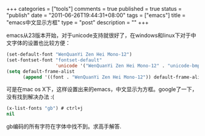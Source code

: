 +++
categories = ["tools"]
comments = true
published = true
status = "publish"
date = "2011-06-26T19:44:31+08:00"
tags = ["emacs"]
title = "emacs中文显示方框"
type = "post"
description = ""
+++


emacs从23版本开始，对于unicode支持就很好了，在windows和linux下对于中文字体的设置也比较方便：

```lisp
(set-default-font "WenQuanYi Zen Hei Mono-12")
(set-fontset-font "fontset-default"
                  'unicode '("WenQuanYi Zen Hei Mono-12" . "unicode-bmp"))
(setq default-frame-alist
      (append '((font . "WenQuanYi Zen Hei Mono-12")) default-frame-alist))

```

可是在mac os X下，这样设置出来的emacs，中文显示为方框。google了一下，没有找到解决办法 :(

```lisp
(x-list-fonts "gb") # ctrl+j
nil
```

gb编码的所有字符在字体中找不到。求高手解答.
<!--more-->